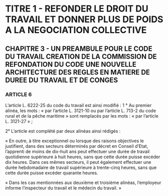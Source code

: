 # TITRE 1 - REFONDER LE DROIT DU TRAVAIL ET DONNER PLUS DE POIDS A LA NEGOCIATION COLLECTIVE 

## CHAPITRE 3 - UN PREAMBULE POUR LE CODE DU TRAVAIL CREATION DE LA COMMISSION DE REFONDATION DU CODE UNE NOUVELLE ARCHITECTURE DES REGLES EN MATIERE DE DUREE DU TRAVAIL ET DE CONGES  

### ARTICLE 6

L’article L. 6222-25 du code du travail est ainsi modifié :
1 ° Au premier alinéa, les mots : « par l’article L. 3121-10 ou par l’article L. 713-2 du
code rural et de la pêche maritime » sont remplacés par les mots : « par l’article L. 3121-27 » ;

2° L’article est complété par deux alinéas ainsi rédigés :

« En outre, à titre exceptionnel ou lorsque des raisons objectives le justifient, dans des
secteurs déterminés par décret en Conseil d’Etat, l’apprenti de moins de dix-huit ans peut
effectuer une durée de travail quotidienne supérieure à huit heures, sans que cette durée puisse
excéder dix heures. Dans ces mêmes secteurs, il peut également effectuer une durée
hebdomadaire de travail supérieure à trente-cinq heures, sans que cette durée puisse excéder
quarante heures.

« Dans les cas mentionnées aux deuxième et troisième alinéas, l’employeur informe
l’inspecteur du travail et le médecin du travail. »
